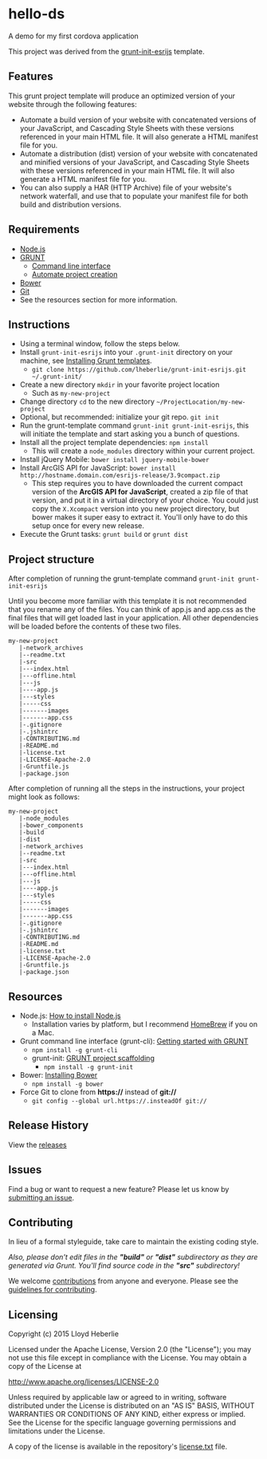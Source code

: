 # hello-ds

A demo for my first cordova application

This project was derived from the [grunt-init-esrijs](https://github.com/lheberlie/grunt-init-esrijs) template.

## Features

This grunt project template will produce an optimized version of your website through the following features:

* Automate a build version of your website with concatenated versions of your JavaScript, and Cascading Style Sheets with these versions referenced in your main HTML file.  It will also generate a HTML manifest file for you.
* Automate a distribution (dist) version of your website with concatenated and minified versions of your JavaScript, and Cascading Style Sheets with these versions referenced in your main HTML file.  It will also generate a HTML manifest file for you.
* You can also supply a HAR (HTTP Archive) file of your website's network waterfall, and use that to populate your manifest file for both build and distribution versions.

## Requirements

* [Node.js](http://nodejs.org)
* [GRUNT](http://gruntjs.com)
	* [Command line interface](http://gruntjs.com/getting-started#installing-the-cli)
	* [Automate project creation](http://gruntjs.com/project-scaffolding#grunt-init)
* [Bower](http://bower.io/#installing-bower)
* [Git](http://git-scm.com)
* See the resources section for more information.


## Instructions

* Using a terminal window, follow the steps below.
* Install ```grunt-init-esrijs``` into your ```.grunt-init``` directory on your machine, see [Installing Grunt templates](http://gruntjs.com/project-scaffolding#installing-templates).
	* ```git clone https://github.com/lheberlie/grunt-init-esrijs.git ~/.grunt-init/```
* Create a new directory ```mkdir``` in your favorite project location
	* Such as ```my-new-project```
* Change directory ```cd``` to the new directory ```~/ProjectLocation/my-new-project```
* Optional, but recommended: initialize your git repo. ```git init```
* Run the grunt-template command ```grunt-init grunt-init-esrijs```, this will initiate the template and start asking you a bunch of questions.
* Install all the project template dependencies: ```npm install```
	* This will create a ```node_modules``` directory within your current project.
* Install jQuery Mobile: ```bower install jquery-mobile-bower```
* Install ArcGIS API for JavaScript: ```bower install http://hostname.domain.com/esrijs-release/3.9compact.zip```
	* This step requires you to have downloaded the current compact version of the **ArcGIS API for JavaScript**, created a zip file of that version, and put it in a virtual directory of your choice.  You could just copy the ```X.Xcompact``` version into you new project directory, but bower makes it super easy to extract it.  You'll only have to do this setup once for every new release.
* Execute the Grunt tasks: ```grunt build``` or ```grunt dist```

## Project structure

After completion of running the grunt-template command ```grunt-init grunt-init-esrijs```

Until you become more familiar with this template it is not recommended that you rename any of the files.  You can think of app.js and app.css as the final files that will get loaded last in your application.  All other dependencies will be loaded before the contents of these two files.

```
my-new-project
   |-network_archives
   |--readme.txt
   |-src
   |---index.html
   |---offline.html
   |---js
   |----app.js
   |---styles
   |-----css
   |-------images
   |-------app.css
   |-.gitignore
   |-.jshintrc
   |-CONTRIBUTING.md
   |-README.md
   |-license.txt
   |-LICENSE-Apache-2.0
   |-Gruntfile.js
   |-package.json
```
After completion of running all the steps in the instructions, your project might look as follows:

```
my-new-project
   |-node_modules
   |-bower_components
   |-build
   |-dist
   |-network_archives
   |--readme.txt
   |-src
   |---index.html
   |---offline.html
   |---js
   |----app.js
   |---styles
   |-----css
   |-------images
   |-------app.css
   |-.gitignore
   |-.jshintrc
   |-CONTRIBUTING.md
   |-README.md
   |-license.txt
   |-LICENSE-Apache-2.0
   |-Gruntfile.js
   |-package.json
```


## Resources

* Node.js: [How to install Node.js](http://howtonode.org/how-to-install-nodejs)
	* Installation varies by platform, but I recommend [HomeBrew](http://brew.sh/#install) if you on a Mac.
* Grunt command line interface (grunt-cli): [Getting started with GRUNT](http://gruntjs.com/getting-started)
	* ```npm install -g grunt-cli```
	* grunt-init: [GRUNT project scaffolding](http://gruntjs.com/project-scaffolding)
		* ```npm install -g grunt-init```
* Bower: [Installing Bower](http://bower.io/#installing-bower)
	* ```npm install -g bower```
* Force Git to clone from **https://** instead of **git://**
	* ```git config --global url.https://.insteadOf git://```

## Release History
View the [releases](../../releases)

## Issues
Find a bug or want to request a new feature?  Please let us know by [submitting an issue](../../issues).

## Contributing
In lieu of a formal styleguide, take care to maintain the existing coding style.

_Also, please don't edit files in the **"build"** or **"dist"** subdirectory as they are generated via Grunt. You'll find source code in the **"src"** subdirectory!_

We welcome [contributions](CONTRIBUTING.md) from anyone and everyone. Please see the [guidelines for contributing](https://github.com/esri/contributing).


## Licensing
Copyright (c) 2015 Lloyd Heberlie  
<!--
Licensed under the Apache-2.0 license.
-->
Licensed under the Apache License, Version 2.0 (the "License");
you may not use this file except in compliance with the License.
You may obtain a copy of the License at

   http://www.apache.org/licenses/LICENSE-2.0

Unless required by applicable law or agreed to in writing, software
distributed under the License is distributed on an "AS IS" BASIS,
WITHOUT WARRANTIES OR CONDITIONS OF ANY KIND, either express or implied.
See the License for the specific language governing permissions and
limitations under the License.

A copy of the license is available in the repository's [license.txt](license.txt) file.